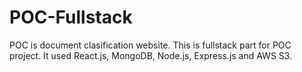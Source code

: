 # POC-Fullstack
POC is document clasification website. This is fullstack part for POC project. It used React.js, MongoDB, Node.js, Express.js and AWS S3.
